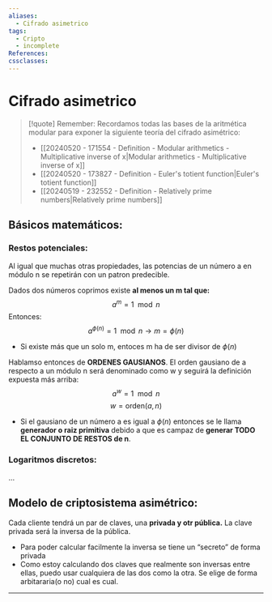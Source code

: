 ```yaml
---
aliases:
  - Cifrado asimetrico
tags:
  - Cripto
  - incomplete
References: 
cssclasses:
---
```

# Cifrado asimetrico


> [!quote] Remember: 
> Recordamos todas las bases de la aritmética modular para exponer la siguiente teoría del cifrado asimétrico:
> + [[20240520 - 171554 - Definition - Modular arithmetics - Multiplicative inverse of x|Modular arithmetics - Multiplicative inverse of x]]
> + [[20240520 - 173827 - Definition - Euler's totient function|Euler's totient function]]
> + [[20240519 - 232552 - Definition - Relatively prime numbers|Relatively prime numbers]]

## Básicos matemáticos: 
### Restos potenciales: 
Al igual que muchas otras propiedades, las potencias de un número a en módulo n se repetirán con un patron predecible.

Dados dos números coprimos existe **al menos un m tal que:**
$$a^m = 1 \mod n$$
Entonces: 
$$a^{\phi(n)} = 1 \mod n \rightarrow m = \phi(n)$$
+ Si existe más que un solo m, entoces m ha de ser divisor de $\phi(n)$

Hablamso entonces de **ORDENES GAUSIANOS**. El orden gausiano de a respecto a un módulo n será denominado como w y seguirá la definición expuesta más arriba:
$$ a^w = 1 \mod n$$
$$w = \text{orden}(a,n)$$

+ Si el gausiano de un número a es igual a $\phi(n)$ entonces se le llama **generador o raiz primitiva** debido a que es campaz de **generar TODO EL CONJUNTO DE RESTOS de n**. 

### Logaritmos discretos:
…

## Modelo de criptosistema asimétrico: 
Cada cliente tendrá un par de claves, una **privada y otr pública.** La clave privada será la inversa de la pública. 
+ Para poder calcular facilmente la inversa se tiene un “secreto” de forma privada
+ Como estoy calculando dos claves que realmente son inversas entre ellas, puedo usar cualquiera de las dos como la otra. Se elige de forma arbitararia(o no) cual es cual. 

***
